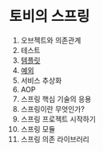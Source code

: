 # 토비의 스프링

1. 오브젝트와 의존관계
2. 테스트
3. [템플릿](chp3/chp3.md)
4. [예외](chp4/chp4.md)
5. 서비스 추상화
6. AOP
7. 스프링 핵심 기술의 응용
8. 스프링이란 무엇인가?
9. 스프링 프로젝트 시작하기
10. 스프링 모듈
11. 스프링 의존 라이브러리